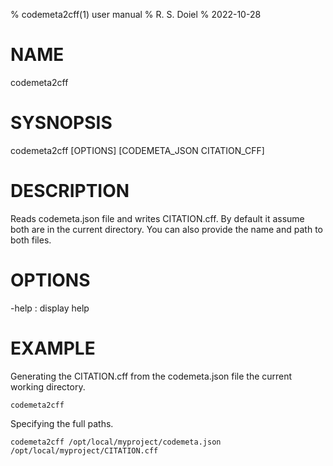 % codemeta2cff(1) user manual
% R. S. Doiel
% 2022-10-28

# NAME

codemeta2cff

# SYSNOPSIS

codemeta2cff [OPTIONS] [CODEMETA_JSON CITATION_CFF]

# DESCRIPTION

Reads codemeta.json file and writes CITATION.cff. By default
it assume both are in the current directory.  You can also
provide the name and path to both files.

# OPTIONS

-help
: display help

# EXAMPLE

Generating the CITATION.cff from the codemeta.json file the current
working directory.

~~~
codemeta2cff
~~~

Specifying the full paths.

~~~
codemeta2cff /opt/local/myproject/codemeta.json /opt/local/myproject/CITATION.cff
~~~


